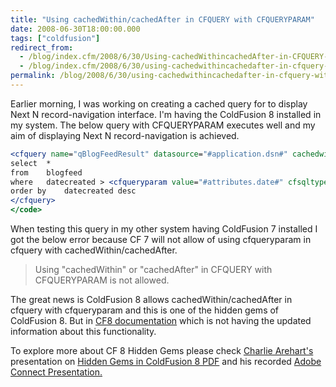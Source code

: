 ```yaml
---
title: "Using cachedWithin/cachedAfter in CFQUERY with CFQUERYPARAM"
date: 2008-06-30T18:00:00.000
tags: ["coldfusion"]
redirect_from: 
  - /blog/index.cfm/2008/6/30/Using-cachedWithincachedAfter-in-CFQUERY-with-CFQUERYPARAM/
  - /blog/index.cfm/2008/6/30/using-cachedwithincachedafter-in-cfquery-with-cfqueryparam/
permalink: /blog/2008/6/30/using-cachedwithincachedafter-in-cfquery-with-cfqueryparam/
---
```


Earlier morning, I was working on creating a cached query for to display Next N record-navigation interface. I'm having the ColdFusion 8 installed in my system. The below query with CFQUERYPARAM executes well and my aim of displaying Next N record-navigation is achieved. 

```cfml
<cfquery name="qBlogFeedResult" datasource="#application.dsn#" cachedwithin="#createTimeSpan( 0,0,30,0 )#">
select  *
from    blogfeed
where   datecreated > <cfqueryparam value="#attributes.date#" cfsqltype="cf_sql_timestamp">
order by    datecreated desc
</cfquery>
</code>
```

When testing this query in my other system having ColdFusion 7 installed I got the below error because CF 7 will not allow of using cfqueryparam in cfquery with cachedWithin/cachedAfter.

> Using "cachedWithin" or "cachedAfter" in CFQUERY with CFQUERYPARAM is not allowed.

The great news is ColdFusion 8 allows cachedWithin/cachedAfter in cfquery with cfqueryparam and this is one of the hidden gems of ColdFusion 8. But in  [CF8 documentation](http://livedocs.adobe.com/coldfusion/8/htmldocs/help.html?content=Tags_p-q_18.html)  which is not having the updated information about this functionality.

To explore more about CF 8 Hidden Gems please check  [Charlie Arehart's](http://www.carehart.org/)  presentation on  [Hidden Gems in ColdFusion 8 PDF](http://www.carehart.org/presentations/Hidden%20Gems%20in%20CF8.pdf)  and his recorded  [Adobe Connect Presentation.](https://admin.na3.acrobat.com/_a204547676/p62023969/)

